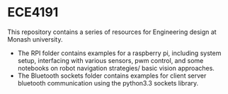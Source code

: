 # ECE4191

This repository contains a series of resources for Engineering design at Monash university. 

* The RPI folder contains examples for a raspberry pi, including system setup, interfacing with various sensors, pwm control, and some notebooks on robot navigation strategies/ basic vision approaches.
* The Bluetooth sockets folder contains examples for client server bluetooth communication using the python3.3 sockets library.
